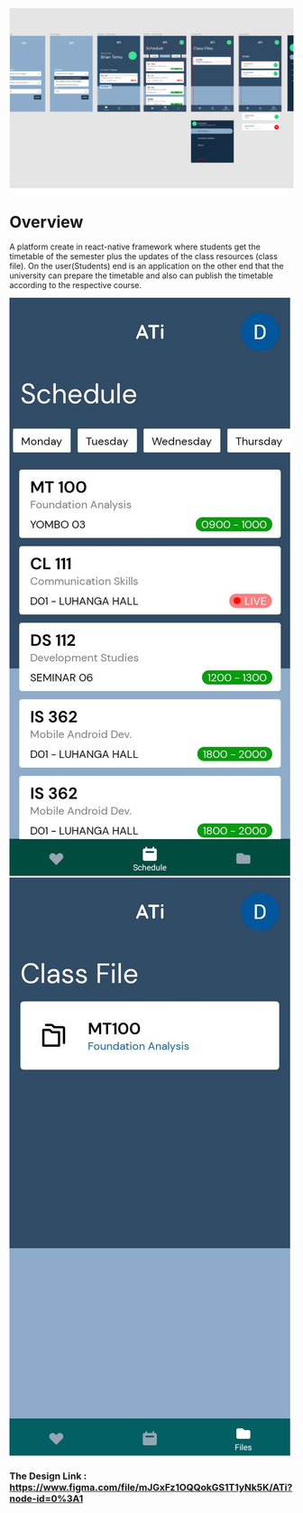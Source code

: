![plot](./readME/ATi-Design.png)
# Overview
A platform create in react-native framework where students get the timetable of the semester plus the updates of the class resources (class file). 
On the user(Students) end is an application on the other end that the university can prepare the timetable and also can publish the timetable according to the respective course.

![plot](./readME/two.jpeg) ![plot](./readME/one.jpeg)

### The Design Link : https://www.figma.com/file/mJGxFz1OQQokGS1T1yNk5K/ATi?node-id=0%3A1



